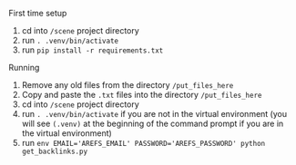 First time setup
1. cd into `/scene` project directory
2. run `. .venv/bin/activate`
3. run `pip install -r requirements.txt`

Running
1. Remove any old files from the directory `/put_files_here`
2. Copy and paste the `.txt` files into the directory `/put_files_here`
3. cd into `/scene` project directory
4. run `. .venv/bin/activate` if you are not in the virtual environment (you will see `(.venv)` at the beginning of the command prompt if you are in the virtual environment)
5. run `env EMAIL='AREFS_EMAIL' PASSWORD='AREFS_PASSWORD' python get_backlinks.py`
